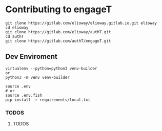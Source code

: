 # Contributing to engageT

```shell
git clone https://gitlab.com/elioway/elioway.gitlab.io.git elioway
cd elioway
git clone https://gitlab.com/elioway/authT.git
cd authT
git clone https://gitlab.com/authT/engageT.git
```

## Dev Enviroment

```
virtualenv --python=python3 venv-builder
or
python3 -m venv venv-builder

source .env
# or
source .env.fish
pip install -r requirements/local.txt
```

### TODOS

1. TODOS
